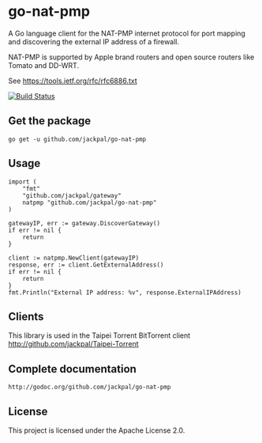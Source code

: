 go-nat-pmp
==========

A Go language client for the NAT-PMP internet protocol for port mapping and discovering the external
IP address of a firewall.

NAT-PMP is supported by Apple brand routers and open source routers like Tomato and DD-WRT.

See https://tools.ietf.org/rfc/rfc6886.txt


[![Build Status](https://travis-ci.org/jackpal/go-nat-pmp.svg)](https://travis-ci.org/jackpal/go-nat-pmp)

Get the package
---------------

    go get -u github.com/jackpal/go-nat-pmp

Usage
-----

    import (
        "fmt"
        "github.com/jackpal/gateway"
        natpmp "github.com/jackpal/go-nat-pmp"
    )

    gatewayIP, err := gateway.DiscoverGateway()
    if err != nil {
        return
    }

    client := natpmp.NewClient(gatewayIP)
    response, err := client.GetExternalAddress()
    if err != nil {
        return
    }
    fmt.Println("External IP address: %v", response.ExternalIPAddress)

Clients
-------

This library is used in the Taipei Torrent BitTorrent client http://github.com/jackpal/Taipei-Torrent

Complete documentation
----------------------

    http://godoc.org/github.com/jackpal/go-nat-pmp

License
-------

This project is licensed under the Apache License 2.0.
